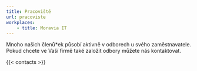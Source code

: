 ```yaml
---
title: Pracoviště
url: pracoviste
workplaces:
    - title: Moravia IT
---
```

Mnoho našich členů*ek působí aktivně v odborech u svého zaměstnavatele. Pokud chcete ve Vaší firmě také založit odbory můžete nás kontaktovat.

{{< contacts >}}
